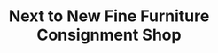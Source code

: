 ---
title: "Next to New Fine Furniture Consignment Shop"
url: /lancaster/next-to-new-fine-furniture-consignment-shop/
shop: furniture
---